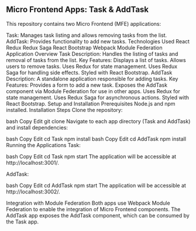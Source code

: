 ## Micro Frontend Apps: Task & AddTask
This repository contains two Micro Frontend (MFE) applications:

Task: Manages task listing and allows removing tasks from the list.
AddTask: Provides functionality to add new tasks.
Technologies Used
React
Redux
Redux Saga
React Bootstrap
Webpack Module Federation
Application Overview
Task
Description: Handles the listing of tasks and removal of tasks from the list.
Key Features:
Displays a list of tasks.
Allows users to remove tasks.
Uses Redux for state management.
Uses Redux Saga for handling side effects.
Styled with React Bootstrap.
AddTask
Description: A standalone application responsible for adding tasks.
Key Features:
Provides a form to add a new task.
Exposes the AddTask component via Module Federation for use in other apps.
Uses Redux for state management.
Uses Redux Saga for asynchronous actions.
Styled with React Bootstrap.
Setup and Installation
Prerequisites
Node.js and npm installed.
Installation Steps
Clone the repository:

bash
Copy
Edit
git clone <repository-url>
Navigate to each app directory (Task and AddTask) and install dependencies:

bash
Copy
Edit
cd Task
npm install
bash
Copy
Edit
cd AddTask
npm install
Running the Applications
Task:

bash
Copy
Edit
cd Task
npm start
The application will be accessible at http://localhost:3001/.

AddTask:

bash
Copy
Edit
cd AddTask
npm start
The application will be accessible at http://localhost:3002/.

Integration with Module Federation
Both apps use Webpack Module Federation to enable the integration of Micro Frontend components. The AddTask app exposes the AddTask component, which can be consumed by the Task app.
